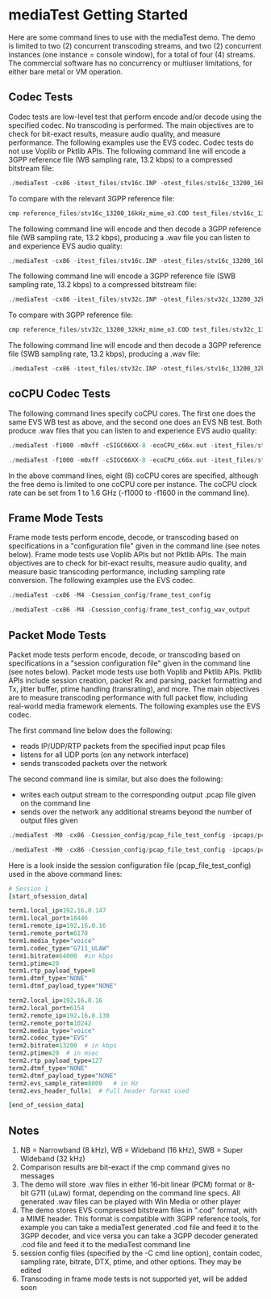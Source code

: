 # mediaTest Getting Started

Here are some command lines to use with the mediaTest demo.  The demo is limited to two (2) concurrent transcoding streams, and two (2) concurrent instances (one instance = console window), for a total of four (4) streams.  The commercial software has no concurrency or multiuser limitations, for either bare metal or VM operation. 

## Codec Tests

Codec tests are low-level test that perform encode and/or decode using the specified codec.  No transcoding is performed.  The main objectives are to check for bit-exact results, measure audio quality, and measure performance.  The following examples use the EVS codec.  Codec tests do not use Voplib or Pktlib APIs.  The following command line will encode a 3GPP reference file (WB sampling rate, 13.2 kbps) to a compressed bitstream file:
```C
./mediaTest -cx86 -itest_files/stv16c.INP -otest_files/stv16c_13200_16kHz_mime.COD -Csession_config/codec_test_16kHz_13200bps_config
```
To compare with the relevant 3GPP reference file:
```C
cmp reference_files/stv16c_13200_16kHz_mime_o3.COD test_files/stv16c_13200_16kHz_mime.COD
```
The following command line will encode and then decode a 3GPP reference file (WB sampling rate, 13.2 kbps), producing a .wav file you can listen to and experience EVS audio quality:
```C
./mediaTest -cx86 -itest_files/stv16c.INP -otest_files/stv16c_13200_16kHz_mime.wav 
```
The following command line will encode a 3GPP reference file (SWB sampling rate, 13.2 kbps) to a compressed bitstream file:
```C
./mediaTest -cx86 -itest_files/stv32c.INP -otest_files/stv32c_13200_32kHz_mime.COD -Csession_config/codec_test_32kHz_13200bps_config
```
To compare with 3GPP reference file:
```C
cmp reference_files/stv32c_13200_32kHz_mime_o3.COD test_files/stv32c_13200_32kHz_mime.COD
```
The following command line will encode and then decode a 3GPP reference file (SWB sampling rate, 13.2 kbps), producing a .wav file:
```C
./mediaTest -cx86 -itest_files/stv32c.INP -otest_files/stv16c_13200_32kHz_mime.wav -Csession_config/codec_test_32kHz_13200bps_config
```
## coCPU Codec Tests

The following command lines specify coCPU cores.  The first one does the same EVS WB test as above, and the second one does an EVS NB test.  Both produce .wav files that you can listen to and experience EVS audio quality:

```C
./mediaTest -f1000 -m0xff -cSIGC66XX-8 -ecoCPU_c66x.out -itest_files/stv16c.INP -otest_files/c6x16c_j.wav 

./mediaTest -f1000 -m0xff -cSIGC66XX-8 -ecoCPU_c66x.out -itest_files/stv8c.INP -otest_files/c6x8c_j.wav -Csession_config/codec_test_8kHz_13200bps_config
```

In the above command lines, eight (8) coCPU cores are specified, although the free demo is limited to one coCPU core per instance.  The coCPU clock rate can be set from 1 to 1.6 GHz (-f1000 to -f1600 in the command line).

## Frame Mode Tests

Frame mode tests perform encode, decode, or transcoding based on specifications in a "configuration file" given in the command line (see notes below).  Frame mode tests use Voplib APIs but not Pktlib APIs.  The main objectives are to check for bit-exact results, measure audio quality, and measure basic transcoding performance, including sampling rate conversion.  The following examples use the EVS codec. 

```C
./mediaTest -cx86 -M4 -Csession_config/frame_test_config

./mediaTest -cx86 -M4 -Csession_config/frame_test_config_wav_output
```

## Packet Mode Tests

Packet mode tests perform encode, decode, or transcoding based on specifications in a "session configuration file" given in the command line (see notes below).  Packet mode tests use both Voplib and Pktlib APIs.  Pktlib APIs include session creation, packet Rx and parsing, packet formatting and Tx, jitter buffer, ptime handling (transrating), and more.  The main objectives are to measure transcoding performance with full packet flow, including real-world media framework elements. The following examples use the EVS codec.

The first command line below does the following:

* reads IP/UDP/RTP packets from the specified input pcap files
* listens for all UDP ports (on any network interface)
* sends transcoded packets over the network

The second command line is similar, but also does the following:

* writes each output stream to the corresponding output .pcap file given on the command line
* sends over the network any additional streams beyond the number of output files given

```C
./mediaTest -M0 -cx86 -Csession_config/pcap_file_test_config -ipcaps/pcmutest.pcap -ipcaps/EVS_13.2_16000.pcap

./mediaTest -M0 -cx86 -Csession_config/pcap_file_test_config -ipcaps/pcmutest.pcap -ipcaps/EVS_13.2_16000.pcap -ostream1_xcoded.pcap -ostream2_xcoded.pcap
```
Here is a look inside the session configuration file (pcap_file_test_config) used in the above command lines:

```CoffeeScript
# Session 1
[start_ofsession_data]

term1.local_ip=192.16.0.147
term1.local_port=18446
term1.remote_ip=192.16.0.16
term1.remote_port=6170
term1.media_type="voice"
term1.codec_type="G711_ULAW"
term1.bitrate=64000  #in kbps
term1.ptime=20
term1.rtp_payload_type=0
term1.dtmf_type="NONE"
term1.dtmf_payload_type="NONE"

term2.local_ip=192.16.0.16
term2.local_port=6154
term2.remote_ip=192.16.0.130
term2.remote_port=10242
term2.media_type="voice"
term2.codec_type="EVS"
term2.bitrate=13200  # in kbps
term2.ptime=20  # in msec
term2.rtp_payload_type=127
term2.dtmf_type="NONE"
term2.dtmf_payload_type="NONE"
term2.evs_sample_rate=8000   # in Hz
term2.evs_header_full=1  # Full header format used

[end_of_session_data]
```

## Notes

1) NB = Narrowband (8 kHz), WB = Wideband (16 kHz), SWB = Super Wideband (32 kHz)
2) Comparison results are bit-exact if the cmp command gives no messages
3) The demo will store .wav files in either 16-bit linear (PCM) format or 8-bit G711 (uLaw) format, depending on the command line specs.  All generated .wav files can be played with Win Media or other player
4) The demo stores EVS compressed bitstream files in ".cod" format, with a MIME header. This format is compatible with 3GPP reference tools, for example you can take a mediaTest generated .cod file and feed it to the 3GPP decoder, and vice versa you can take a 3GPP decoder generated .cod file and feed it to the mediaTest command line
5) session config files (specified by the -C cmd line option), contain codec, sampling rate, bitrate, DTX, ptime, and other options. They may be edited
6) Transcoding in frame mode tests is not supported yet, will be added soon

